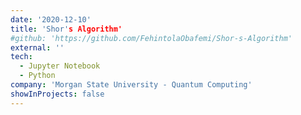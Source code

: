 ```yaml
---
date: '2020-12-10'
title: 'Shor's Algorithm'
#github: 'https://github.com/FehintolaObafemi/Shor-s-Algorithm'
external: ''
tech:
  - Jupyter Notebook
  - Python
company: 'Morgan State University - Quantum Computing'
showInProjects: false
---
```


